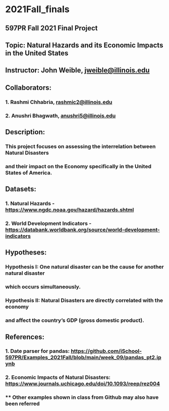 # 2021Fall_finals
## 597PR Fall 2021 Final Project

## Topic: Natural Hazards and its Economic Impacts in the United States

## Instructor: John Weible, jweible@illinois.edu

## Collaborators:
###    1. Rashmi Chhabria, rashmic2@illinois.edu
###    2. Anushri Bhagwath, anushri5@illinois.edu

## Description:
###    This project focuses on assessing the interrelation between Natural Disasters
###    and their impact on the Economy specifically in the United States of America.

## Datasets:
###    1.	Natural Hazards - https://www.ngdc.noaa.gov/hazard/hazards.shtml
###    2.	World Development Indicators - https://databank.worldbank.org/source/world-development-indicators

## Hypotheses:
###    Hypothesis I: One natural disaster can be the cause for another natural disaster
###    which occurs simultaneously.
###    Hypothesis II: Natural Disasters are directly correlated with the economy
###    and affect the country’s GDP (gross domestic product).

## References:
###    1. Date parser for pandas: https://github.com/iSchool-597PR/Examples_2021Fall/blob/main/week_09/pandas_pt2.ipynb
###    2. Economic Impacts of Natural Disasters: https://www.journals.uchicago.edu/doi/10.1093/reep/rez004
###    ** Other examples shown in class from Github may also have been referred

